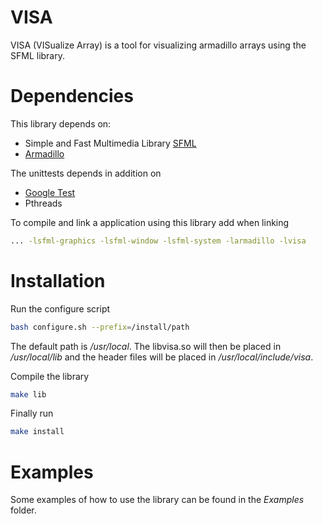 # VISA

VISA (VISualize Array) is a tool for visualizing armadillo arrays using the
SFML library.

# Dependencies
This library depends on:
  * Simple and Fast Multimedia Library [SFML](http://www.sfml-dev.org/)
  * [Armadillo](http://arma.sourceforge.net/)

The unittests depends in addition on
  * [Google Test](https://github.com/google/googletest)
  * Pthreads

To compile and link a application using this library add when linking
```bash
... -lsfml-graphics -lsfml-window -lsfml-system -larmadillo -lvisa
```

# Installation
Run the configure script
```bash
bash configure.sh --prefix=/install/path
```
The default path is */usr/local*.
The libvisa.so will then be placed in */usr/local/lib* and
the header files will be placed in */usr/local/include/visa*.

Compile the library
```bash
make lib
```

Finally run
```bash
make install
```

# Examples
Some examples of how to use the library can be found in the *Examples* folder.
